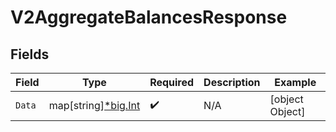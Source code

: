 # V2AggregateBalancesResponse


## Fields

| Field                                                  | Type                                                   | Required                                               | Description                                            | Example                                                |
| ------------------------------------------------------ | ------------------------------------------------------ | ------------------------------------------------------ | ------------------------------------------------------ | ------------------------------------------------------ |
| `Data`                                                 | map[string][*big.Int](https://pkg.go.dev/math/big#Int) | :heavy_check_mark:                                     | N/A                                                    | [object Object]                                        |